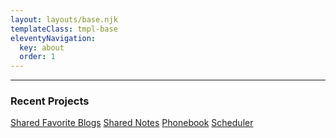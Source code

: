 ```yaml
---
layout: layouts/base.njk
templateClass: tmpl-base
eleventyNavigation:
  key: about 
  order: 1
---
```

<p class="note"></p>

---

### Recent Projects

[Shared Favorite Blogs](https://kien-blogapp.fly.dev/)
[Shared Notes](https://noteapp-nskien.fly.dev/)
[Phonebook](https://phonebook-nskien.fly.dev/)
[Scheduler](https://github.com/sokennguyen/WPF_barber)

